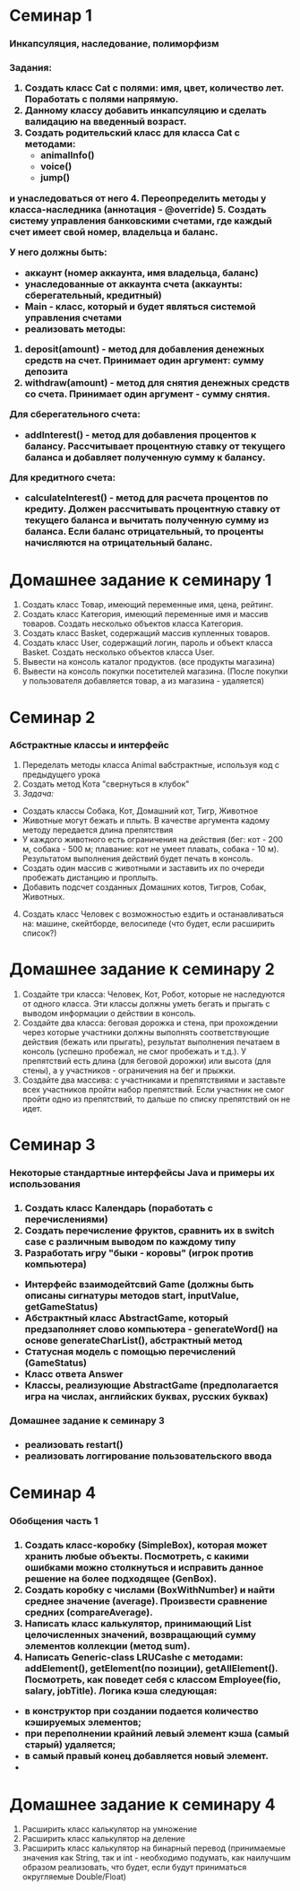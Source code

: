 <h1>Семинар 1</h1>
<h3>Инкапсуляция, наследование, полиморфизм <h3/>

**Задания:**

1. Создать класс Cat с полями: имя, цвет, количество лет. Поработать с полями напрямую.
2. Данному классу добавить инкапсуляцию и сделать валидацию на введенный возраст.
3. Создать родительский класс для класса Cat с методами:
   - animalInfo()
   - voice()
   - jump()

и унаследоваться от него
4. Переопределить методы у класса-наследника (аннотация - @override)
5. Создать систему управления банковскими счетами, где каждый счет имеет свой номер, владельца и баланс.

 **У него должны быть:**
 - аккаунт (номер аккаунта, имя владельца, баланс)
 - унаследованные от аккаунта счета (аккаунты: сберегательный, кредитный)
 - Main - класс, который и будет являться системой управления счетами
 - **реализовать методы:**
1. deposit(amount) - метод для добавления денежных средств на счет. Принимает один аргумент: сумму депозита
2. withdraw(amount) - метод для снятия денежных средств со счета. Принимает один аргумент - сумму снятия.

**Для сберегательного счета:**
- addInterest() - метод для добавления процентов к балансу. Рассчитывает процентную ставку от текущего баланса и добавляет полученную сумму к балансу.

**Для кредитного счета:**
- calculateInterest() - метод для расчета процентов по кредиту. Должен рассчитывать процентную ставку от текущего баланса и вычитать полученную сумму из баланса. Если баланс отрицательный, то проценты начисляются на отрицательный баланс.

<h1>Домашнее задание к семинару 1</h1>

1. Создать класс Товар, имеющий переменные имя, цена, рейтинг.
2. Создать класс Категория, имеющий переменные имя и массив товаров. Создать несколько объектов класса Категория.
3. Создать класс Basket, содержащий массив купленных товаров.
4. Создать класс User, содержащий логин, пароль и объект класса Basket. Создать несколько объектов класса User.
5. Вывести на консоль каталог продуктов. (все продукты магазина)
6. Вывести на консоль покупки посетителей магазина. (После покупки у пользователя добавляется товар, а из магазина - удаляется)

<h1>Семинар 2</h1>
<h3>Абстрактные классы и интерфейс</h3>

1) Переделать методы класса Animal вабстрактные, используя код с предыдущего урока
2) Создать метод Кота "свернуться в клубок"
3) *Задача:*

- Создать классы Собака, Кот, Домашний кот, Тигр, Животное
- Животные могут бежать и плыть. В качестве аргумента кадому методу передается длина препятствия
- У каждого животного есть ограничения на действия (бег: кот - 200 м, собака - 500 м; плавание: кот не умеет плавать, собака - 10 м). Результатом выполнения действий будет печать в консоль.
- Создать один массив с животными и заставить их по очереди пробежать дистанцию и проплыть.
- Добавить подсчет созданных Домашних котов, Тигров, Собак, Животных.

4) Создать класс Человек с возможностью ездить и останавливаться на: машине, скейтборде, велосипеде (что будет, если расширить список?)

<h1>Домашнее задание к семинару 2</h1>

1. Создайте три класса: Человек, Кот, Робот, которые не наследуются от одного класса. Эти классы должны уметь бегать и прыгать с выводом информации о действии в консоль.
2. Создайте два класса: беговая дорожка и стена, при прохождении через которые участники должны выполнять соответствующие действия (бежать или прыгать), результат выполнения печатаем в консоль (успешно пробежал, не смог пробежать и т.д.). У препятствий есть длина (для беговой дорожки) или высота (для стены), а у участников - ограничения на бег и прыжки.
3. Создайте два массива: с участниками и препятствиями и заставьте всех участников пройти набор препятствий. Если участник не смог пройти одно из препятствий, то дальше по списку препятствий он не идет.

<h1>Семинар 3</h1>
<h3>Некоторые стандартные интерфейсы Java и примеры их использования <h3/>

1) Создать класс Календарь (поработать с перечислениями)
2) Создать перечисление фруктов, сравнить их в switch case с различным выводом по каждому типу
3) Разработать игру "быки - коровы" (игрок против компьютера)
- Интерфейс взаимодейтсвий Game (должны быть описаны сигнатуры методов start, inputValue, getGameStatus)
- Абстрактный класс AbstractGame, который предзаполняет слово компьютера - generateWord() на основе generateCharList(), абстрактный метод
- Статусная модель с помощью перечислений (GameStatus)
- Класс ответа Answer
- Классы, реализующие AbstractGame (предполагается игра на числах, английских буквах, русских буквах)

<h3>Домашнее задание к семинару 3 <h3/>

- реализовать restart()
- реализовать логгирование пользовательского ввода

<h1>Семинар 4</h1>
<h3>Обобщения часть 1 <h3/>

1) Создать класс-коробку (SimpleBox), которая может хранить любые объекты. Посмотреть, с какими ошибками можно столкнуться и исправить данное решение на более подходящее (GenBox).
2) Создать коробку с числами (BoxWithNumber) и найти среднее значение (average). Произвести сравнение средних (compareAverage).
3) Написать класс калькулятор, принимающий List целочисленных значений, возвращающий сумму элементов коллекции (метод sum).
4) Написать Generic-class LRUCashe с методами: addElement(), getElement(по позиции), getAllElement(). Посмотреть, как поведет себя с классом Employee(fio, salary, jobTitle). Логика кэша следующая:
- в конструктор при создании подается количество кэшируемых элементов;
- при переполнении крайний левый элемент кэша (самый старый) удаляется;
- в самый правый конец добавляется новый элемент.
- 
<h1>Домашнее задание к семинару 4</h1>

1) Расширить класс калькулятор на умножение
2) Расширить класс калькулятор на деление
3) Расширить класс калькулятор на бинарный перевод (принимаемые значения как String, так и int - необходимо подумать, как наилучшим образом реализовать, что будет, если будут приниматься округляемые Double/Float)